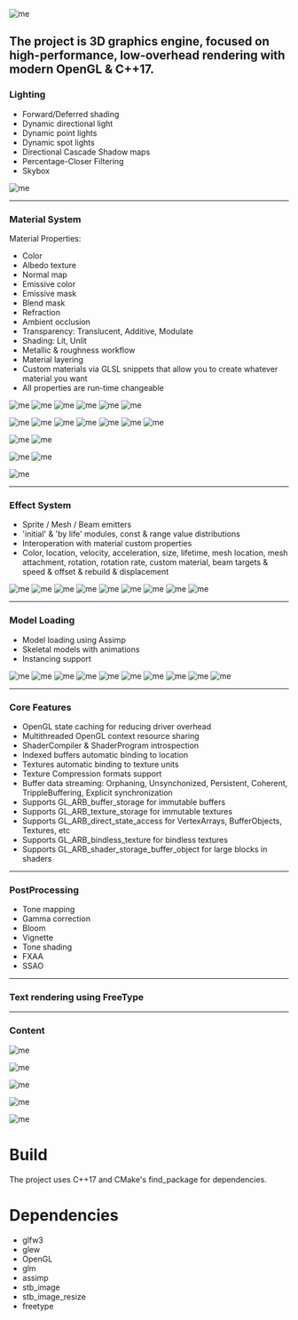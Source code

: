 ![me](content/logo.jpg)

## The project is 3D graphics engine, focused on high-performance, low-overhead rendering with modern OpenGL & C++17.

### Lighting

- Forward/Deferred shading
- Dynamic directional light
- Dynamic point lights
- Dynamic spot lights
- Directional Cascade Shadow maps
- Percentage-Closer Filtering
- Skybox

![me](content/lighting.gif)

---

### Material System

Material Properties:
- Сolor
- Albedo texture
- Normal map
- Emissive color
- Emissive mask
- Blend mask
- Refraction
- Ambient occlusion
- Transparency: Translucent, Additive, Modulate
- Shading: Lit, Unlit
- Metallic & roughness workflow
- Material layering
- Custom materials via GLSL snippets that allow you to create whatever material you want
- All properties are run-time changeable

![me](content/color.png) 
![me](content/albedo.png)
![me](content/emissive.png)
![me](content/open.gif)
![me](content/masked.png)
![me](content/refraction.png)

![me](content/basic1.png)
![me](content/basic2.png)
![me](content/basic3.png)
![me](content/basic4.png)
![me](content/basic5.png)
![me](content/basic6.png)
![me](content/basic7.png)

![me](content/translucent.png)
![me](content/additive_modulate.png)

![me](content/custom_materials.gif)
![me](content/layering.gif)

![me](content/fireball_hue_shift.gif)

---

### Effect System

- Sprite / Mesh / Beam emitters
- 'initial' & 'by life' modules, const & range value distributions
- Interoperation with material custom properties
- Color, location, velocity, acceleration, size, lifetime, mesh location, mesh attachment, rotation, rotation rate, custom material, beam targets & speed & offset & rebuild & displacement

![me](content/smoke.gif)
![me](content/shield.gif)
![me](content/fire.gif)
![me](content/explosion.gif)
![me](content/ball.gif)
![me](content/lightning_effect.gif)
![me](content/attachment.gif)
![me](content/skeleton_spawn_effect.gif)
![me](content/aura_effect.gif)
  
---

### Model Loading

- Model loading using Assimp
- Skeletal models with animations
- Instancing support

![me](content/thanos.png)
![me](content/daenerys.png)
![me](content/taskmaster.png)
![me](content/k2.png)
![me](content/skeleton.png)
![me](content/skeletal_model.gif)
![me](content/backpack.png)
![me](content/cyborg.png)
![me](content/drone.png)
![me](content/elemental.png)

---

### Core Features
- OpenGL state caching for reducing driver overhead 
- Multithreaded OpenGL context resource sharing
- ShaderCompiler & ShaderProgram introspection
- Indexed buffers automatic binding to location
- Textures automatic binding to texture units
- Texture Compression formats support
- Buffer data streaming: Orphaning, Unsynchonized, Persistent, Coherent, TrippleBuffering, Explicit synchronization
- Supports GL_ARB_buffer_storage for immutable buffers
- Supports GL_ARB_texture_storage for immutable textures
- Supports GL_ARB_direct_state_access for VertexArrays, BufferObjects, Textures, etc
- Supports GL_ARB_bindless_texture for bindless textures
- Supports GL_ARB_shader_storage_buffer_object for large blocks in shaders

---

### PostProcessing
  - Tone mapping
  - Gamma correction
  - Bloom
  - Vignette
  - Tone shading
  - FXAA
  - SSAO
---

### Text rendering using FreeType
---

### Content
  
![me](content/materials_scene.png)

![me](content/effects_scene.png)

![me](content/models_scene.png)

![me](content/sponza.png)

![me](content/warlocks.png)

# Build
The project uses C++17 and CMake's find_package for dependencies.

# Dependencies
- glfw3
- glew
- OpenGL
- glm
- assimp
- stb_image
- stb_image_resize
- freetype
